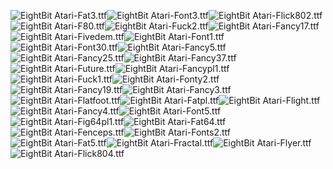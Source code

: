 ![EightBit Atari-Fat3.ttf](https://github.com/ChoccyHobNob/EightBit-Atari-Fonts/blob/master/F/EightBit%20Atari-Fat3-sample.png "EightBit Atari-Fat3.ttf")![EightBit Atari-Font3.ttf](https://github.com/ChoccyHobNob/EightBit-Atari-Fonts/blob/master/F/EightBit%20Atari-Font3-sample.png "EightBit Atari-Font3.ttf")![EightBit Atari-Flick802.ttf](https://github.com/ChoccyHobNob/EightBit-Atari-Fonts/blob/master/F/EightBit%20Atari-Flick802-sample.png "EightBit Atari-Flick802.ttf")![EightBit Atari-F80.ttf](https://github.com/ChoccyHobNob/EightBit-Atari-Fonts/blob/master/F/EightBit%20Atari-F80-sample.png "EightBit Atari-F80.ttf")![EightBit Atari-Fuck2.ttf](https://github.com/ChoccyHobNob/EightBit-Atari-Fonts/blob/master/F/EightBit%20Atari-Fuck2-sample.png "EightBit Atari-Fuck2.ttf")![EightBit Atari-Fancy17.ttf](https://github.com/ChoccyHobNob/EightBit-Atari-Fonts/blob/master/F/EightBit%20Atari-Fancy17-sample.png "EightBit Atari-Fancy17.ttf")![EightBit Atari-Fivedem.ttf](https://github.com/ChoccyHobNob/EightBit-Atari-Fonts/blob/master/F/EightBit%20Atari-Fivedem-sample.png "EightBit Atari-Fivedem.ttf")![EightBit Atari-Font1.ttf](https://github.com/ChoccyHobNob/EightBit-Atari-Fonts/blob/master/F/EightBit%20Atari-Font1-sample.png "EightBit Atari-Font1.ttf")![EightBit Atari-Font30.ttf](https://github.com/ChoccyHobNob/EightBit-Atari-Fonts/blob/master/F/EightBit%20Atari-Font30-sample.png "EightBit Atari-Font30.ttf")![EightBit Atari-Fancy5.ttf](https://github.com/ChoccyHobNob/EightBit-Atari-Fonts/blob/master/F/EightBit%20Atari-Fancy5-sample.png "EightBit Atari-Fancy5.ttf")![EightBit Atari-Fancy25.ttf](https://github.com/ChoccyHobNob/EightBit-Atari-Fonts/blob/master/F/EightBit%20Atari-Fancy25-sample.png "EightBit Atari-Fancy25.ttf")![EightBit Atari-Fancy37.ttf](https://github.com/ChoccyHobNob/EightBit-Atari-Fonts/blob/master/F/EightBit%20Atari-Fancy37-sample.png "EightBit Atari-Fancy37.ttf")![EightBit Atari-Future.ttf](https://github.com/ChoccyHobNob/EightBit-Atari-Fonts/blob/master/F/EightBit%20Atari-Future-sample.png "EightBit Atari-Future.ttf")![EightBit Atari-Fancypl1.ttf](https://github.com/ChoccyHobNob/EightBit-Atari-Fonts/blob/master/F/EightBit%20Atari-Fancypl1-sample.png "EightBit Atari-Fancypl1.ttf")![EightBit Atari-Fuck1.ttf](https://github.com/ChoccyHobNob/EightBit-Atari-Fonts/blob/master/F/EightBit%20Atari-Fuck1-sample.png "EightBit Atari-Fuck1.ttf")![EightBit Atari-Fonty2.ttf](https://github.com/ChoccyHobNob/EightBit-Atari-Fonts/blob/master/F/EightBit%20Atari-Fonty2-sample.png "EightBit Atari-Fonty2.ttf")![EightBit Atari-Fancy19.ttf](https://github.com/ChoccyHobNob/EightBit-Atari-Fonts/blob/master/F/EightBit%20Atari-Fancy19-sample.png "EightBit Atari-Fancy19.ttf")![EightBit Atari-Fancy3.ttf](https://github.com/ChoccyHobNob/EightBit-Atari-Fonts/blob/master/F/EightBit%20Atari-Fancy3-sample.png "EightBit Atari-Fancy3.ttf")![EightBit Atari-Flatfoot.ttf](https://github.com/ChoccyHobNob/EightBit-Atari-Fonts/blob/master/F/EightBit%20Atari-Flatfoot-sample.png "EightBit Atari-Flatfoot.ttf")![EightBit Atari-Fatpl.ttf](https://github.com/ChoccyHobNob/EightBit-Atari-Fonts/blob/master/F/EightBit%20Atari-Fatpl-sample.png "EightBit Atari-Fatpl.ttf")![EightBit Atari-Flight.ttf](https://github.com/ChoccyHobNob/EightBit-Atari-Fonts/blob/master/F/EightBit%20Atari-Flight-sample.png "EightBit Atari-Flight.ttf")![EightBit Atari-Fancy4.ttf](https://github.com/ChoccyHobNob/EightBit-Atari-Fonts/blob/master/F/EightBit%20Atari-Fancy4-sample.png "EightBit Atari-Fancy4.ttf")![EightBit Atari-Font5.ttf](https://github.com/ChoccyHobNob/EightBit-Atari-Fonts/blob/master/F/EightBit%20Atari-Font5-sample.png "EightBit Atari-Font5.ttf")![EightBit Atari-Fig64pl1.ttf](https://github.com/ChoccyHobNob/EightBit-Atari-Fonts/blob/master/F/EightBit%20Atari-Fig64pl1-sample.png "EightBit Atari-Fig64pl1.ttf")![EightBit Atari-Fat64.ttf](https://github.com/ChoccyHobNob/EightBit-Atari-Fonts/blob/master/F/EightBit%20Atari-Fat64-sample.png "EightBit Atari-Fat64.ttf")![EightBit Atari-Fenceps.ttf](https://github.com/ChoccyHobNob/EightBit-Atari-Fonts/blob/master/F/EightBit%20Atari-Fenceps-sample.png "EightBit Atari-Fenceps.ttf")![EightBit Atari-Fonts2.ttf](https://github.com/ChoccyHobNob/EightBit-Atari-Fonts/blob/master/F/EightBit%20Atari-Fonts2-sample.png "EightBit Atari-Fonts2.ttf")![EightBit Atari-Fat5.ttf](https://github.com/ChoccyHobNob/EightBit-Atari-Fonts/blob/master/F/EightBit%20Atari-Fat5-sample.png "EightBit Atari-Fat5.ttf")![EightBit Atari-Fractal.ttf](https://github.com/ChoccyHobNob/EightBit-Atari-Fonts/blob/master/F/EightBit%20Atari-Fractal-sample.png "EightBit Atari-Fractal.ttf")![EightBit Atari-Flyer.ttf](https://github.com/ChoccyHobNob/EightBit-Atari-Fonts/blob/master/F/EightBit%20Atari-Flyer-sample.png "EightBit Atari-Flyer.ttf")![EightBit Atari-Flick804.ttf](https://github.com/ChoccyHobNob/EightBit-Atari-Fonts/blob/master/F/EightBit%20Atari-Flick804-sample.png "EightBit Atari-Flick804.ttf")
